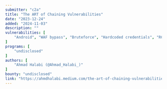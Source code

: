 ```yaml
---
submitter: "c2a"
title: "The ART of Chaining Vulnerabilities"
date: "2023-12-24"
added: "2024-11-03"
description: ""
vulnerabilities: [
    "Android", "WAF bypass", "Bruteforce", "Hardcoded credentials", "RCE"
]
programs: [
    "undisclosed"
]
authors: [
    "Ahmad Halabi (@Ahmad_Halabi_)"
]
bounty: "undisclosed"
link: "https://ahmdhalabi.medium.com/the-art-of-chaining-vulnerabilities-e65382b7c627"
---
```





